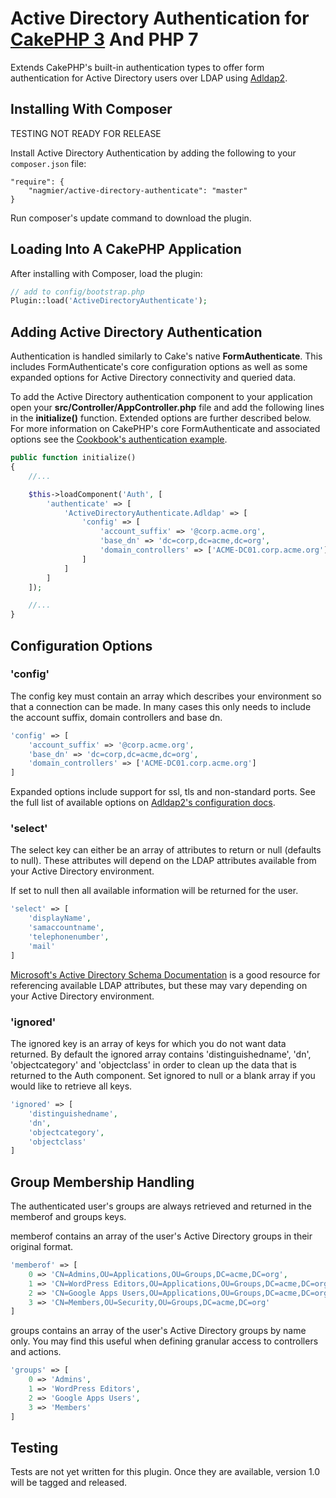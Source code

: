 # Active Directory Authentication for [CakePHP 3](https://cakephp.org/) And PHP 7

Extends CakePHP's built-in authentication types to offer form authentication for Active Directory users over LDAP using [Adldap2](https://github.com/Adldap2/Adldap2/).

## Installing With Composer

TESTING NOT READY FOR RELEASE

Install Active Directory Authentication by adding the following to your `composer.json` file:

    "require": {
        "nagmier/active-directory-authenticate": "master"
    }

Run composer's update command to download the plugin.

## Loading Into A CakePHP Application

After installing with Composer, load the plugin:

```php
// add to config/bootstrap.php
Plugin::load('ActiveDirectoryAuthenticate');
```

## Adding Active Directory Authentication

Authentication is handled similarly to Cake's native **FormAuthenticate**. This includes FormAuthenticate's core configuration options as well as some expanded options for Active Directory connectivity and queried data.

To add the Active Directory authentication component to your application open your **src/Controller/AppController.php** file and add the following lines in the **initialize()** function. Extended options are further described below. For more information on CakePHP's core FormAuthenticate and associated options see the [Cookbook's authentication example](http://book.cakephp.org/3.0/en/tutorials-and-examples/blog-auth-example/auth.html).

```php
public function initialize()
{
    //...

    $this->loadComponent('Auth', [
        'authenticate' => [
            'ActiveDirectoryAuthenticate.Adldap' => [
                'config' => [
                    'account_suffix' => '@corp.acme.org',
                    'base_dn' => 'dc=corp,dc=acme,dc=org',
                    'domain_controllers' => ['ACME-DC01.corp.acme.org']
                ]
            ]
        ]
    ]);

    //...
}
```

## Configuration Options

### 'config'

The config key must contain an array which describes your environment so that a connection can be made. In many cases this only needs to include the account suffix, domain controllers and base dn.

```php
'config' => [
    'account_suffix' => '@corp.acme.org',
    'base_dn' => 'dc=corp,dc=acme,dc=org',
    'domain_controllers' => ['ACME-DC01.corp.acme.org']
]
```

Expanded options include support for ssl, tls and non-standard ports. See the full list of available options on [Adldap2's configuration docs](https://github.com/Adldap2/Adldap2/blob/master/docs/configuration.md).

### 'select'

The select key can either be an array of attributes to return or null (defaults to null). These attributes will depend on the LDAP attributes available from your Active Directory environment.

If set to null then all available information will be returned for the user.

```php
'select' => [
    'displayName',
    'samaccountname',
    'telephonenumber',
    'mail'
]
```

[Microsoft's Active Directory Schema Documentation](https://msdn.microsoft.com/en-us/library/ms675090(v=vs.85).aspx) is a good resource for referencing available LDAP attributes, but these may vary depending on your Active Directory environment.

### 'ignored'

The ignored key is an array of keys for which you do not want data returned. By default the ignored array contains 'distinguishedname', 'dn', 'objectcategory' and 'objectclass' in order to clean up the data that is returned to the Auth component. Set ignored to null or a blank array if you would like to retrieve all keys.

```php
'ignored' => [
    'distinguishedname',
    'dn',
    'objectcategory',
    'objectclass'
]
```

## Group Membership Handling

The authenticated user's groups are always retrieved and returned in the memberof and groups keys.

memberof contains an array of the user's Active Directory groups in their original format.

```php
'memberof' => [
    0 => 'CN=Admins,OU=Applications,OU=Groups,DC=acme,DC=org',
    1 => 'CN=WordPress Editors,OU=Applications,OU=Groups,DC=acme,DC=org',
    2 => 'CN=Google Apps Users,OU=Applications,OU=Groups,DC=acme,DC=org',
    3 => 'CN=Members,OU=Security,OU=Groups,DC=acme,DC=org'
]
```

groups contains an array of the user's Active Directory groups by name only. You may find this useful when defining granular access to controllers and actions.

```php
'groups' => [
    0 => 'Admins',
    1 => 'WordPress Editors',
    2 => 'Google Apps Users',
    3 => 'Members'
]
```

## Testing

Tests are not yet written for this plugin. Once they are available, version 1.0 will be tagged and released.
